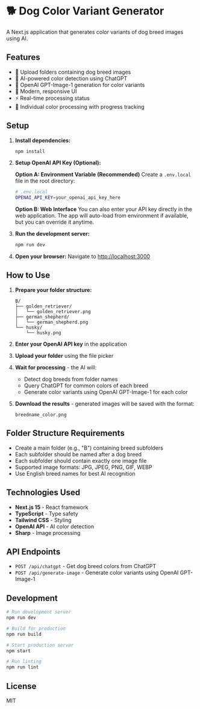 # 🐕 Dog Color Variant Generator

A Next.js application that generates color variants of dog breed images using AI.

## Features

- 📁 Upload folders containing dog breed images
- 🤖 AI-powered color detection using ChatGPT
- 🎨 OpenAI GPT-Image-1 generation for color variants
- 📱 Modern, responsive UI
- ⚡ Real-time processing status
- 🔄 Individual color processing with progress tracking

## Setup

1. **Install dependencies:**
   ```bash
   npm install
   ```

2. **Setup OpenAI API Key (Optional):**
   
   **Option A: Environment Variable (Recommended)**
   Create a `.env.local` file in the root directory:
   ```bash
   # .env.local
   OPENAI_API_KEY=your_openai_api_key_here
   ```
   
   **Option B: Web Interface**
   You can also enter your API key directly in the web application. The app will auto-load from environment if available, but you can override it anytime.

3. **Run the development server:**
   ```bash
   npm run dev
   ```

4. **Open your browser:**
   Navigate to [http://localhost:3000](http://localhost:3000)

## How to Use

1. **Prepare your folder structure:**
   ```
   B/
   ├── golden_retriever/
   │   └── golden_retriever.png
   ├── german_shepherd/
   │   └── german_shepherd.png
   └── husky/
       └── husky.png
   ```

2. **Enter your OpenAI API key** in the application

3. **Upload your folder** using the file picker

4. **Wait for processing** - the AI will:
   - Detect dog breeds from folder names
   - Query ChatGPT for common colors of each breed
   - Generate color variants using OpenAI GPT-Image-1 for each color

5. **Download the results** - generated images will be saved with the format:
   ```
   breedname_color.png
   ```

## Folder Structure Requirements

- Create a main folder (e.g., "B") containing breed subfolders
- Each subfolder should be named after a dog breed
- Each subfolder should contain exactly one image file
- Supported image formats: JPG, JPEG, PNG, GIF, WEBP
- Use English breed names for best AI recognition

## Technologies Used

- **Next.js 15** - React framework
- **TypeScript** - Type safety
- **Tailwind CSS** - Styling
- **OpenAI API** - AI color detection
- **Sharp** - Image processing

## API Endpoints

- `POST /api/chatgpt` - Get dog breed colors from ChatGPT
- `POST /api/generate-image` - Generate color variants using OpenAI GPT-Image-1

## Development

```bash
# Run development server
npm run dev

# Build for production
npm run build

# Start production server
npm start

# Run linting
npm run lint
```

## License

MIT
